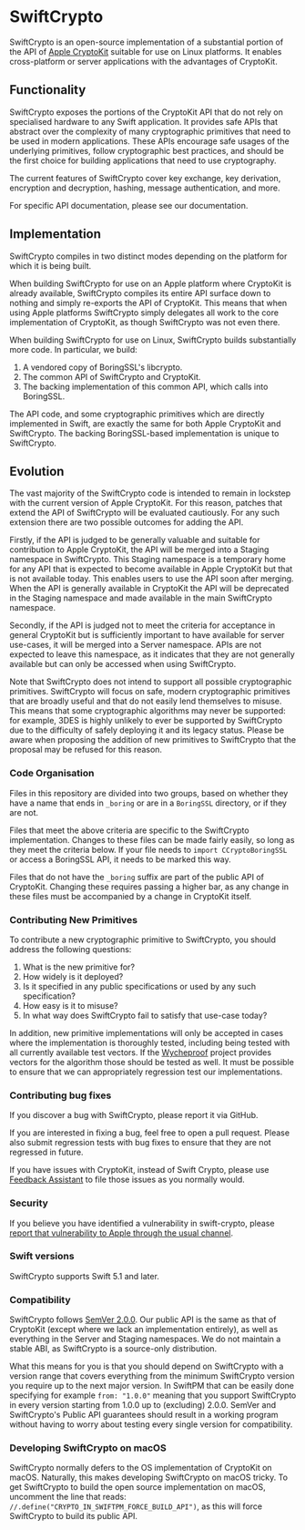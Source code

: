 # SwiftCrypto

SwiftCrypto is an open-source implementation of a substantial portion of the API of [Apple CryptoKit](https://developer.apple.com/documentation/cryptokit) suitable for use on Linux platforms. It enables cross-platform or server applications with the advantages of CryptoKit.

## Functionality

SwiftCrypto exposes the portions of the CryptoKit API that do not rely on specialised hardware to any Swift application. It provides safe APIs that abstract over the complexity of many cryptographic primitives that need to be used in modern applications. These APIs encourage safe usages of the underlying primitives, follow cryptographic best practices, and should be the first choice for building applications that need to use cryptography.

The current features of SwiftCrypto cover key exchange, key derivation, encryption and decryption, hashing, message authentication, and more.

For specific API documentation, please see our documentation.

## Implementation

SwiftCrypto compiles in two distinct modes depending on the platform for which it is being built.

When building SwiftCrypto for use on an Apple platform where CryptoKit is already available, SwiftCrypto compiles its entire API surface down to nothing and simply re-exports the API of CryptoKit. This means that when using Apple platforms SwiftCrypto simply delegates all work to the core implementation of CryptoKit, as though SwiftCrypto was not even there.

When building SwiftCrypto for use on Linux, SwiftCrypto builds substantially more code. In particular, we build:

1. A vendored copy of BoringSSL's libcrypto.
2. The common API of SwiftCrypto and CryptoKit.
3. The backing implementation of this common API, which calls into BoringSSL.

The API code, and some cryptographic primitives which are directly implemented in Swift, are exactly the same for both Apple CryptoKit and SwiftCrypto. The backing BoringSSL-based implementation is unique to SwiftCrypto.

## Evolution

The vast majority of the SwiftCrypto code is intended to remain in lockstep with the current version of Apple CryptoKit. For this reason, patches that extend the API of SwiftCrypto will be evaluated cautiously. For any such extension there are two possible outcomes for adding the API.

Firstly, if the API is judged to be generally valuable and suitable for contribution to Apple CryptoKit, the API will be merged into a Staging namespace in SwiftCrypto. This Staging namespace is a temporary home for any API that is expected to become available in Apple CryptoKit but that is not available today. This enables users to use the API soon after merging. When the API is generally available in CryptoKit the API will be deprecated in the Staging namespace and made available in the main SwiftCrypto namespace.

Secondly, if the API is judged not to meet the criteria for acceptance in general CryptoKit but is sufficiently important to have available for server use-cases, it will be merged into a Server namespace. APIs are not expected to leave this namespace, as it indicates that they are not generally available but can only be accessed when using SwiftCrypto.

Note that SwiftCrypto does not intend to support all possible cryptographic primitives. SwiftCrypto will focus on safe, modern cryptographic primitives that are broadly useful and that do not easily lend themselves to misuse. This means that some cryptographic algorithms may never be supported: for example, 3DES is highly unlikely to ever be supported by SwiftCrypto due to the difficulty of safely deploying it and its legacy status. Please be aware when proposing the addition of new primitives to SwiftCrypto that the proposal may be refused for this reason.

### Code Organisation

Files in this repository are divided into two groups, based on whether they have a name that ends in `_boring` or are in a `BoringSSL` directory, or if they are not.

Files that meet the above criteria are specific to the SwiftCrypto implementation. Changes to these files can be made fairly easily, so long as they meet the criteria below. If your file needs to `import CCryptoBoringSSL` or access a BoringSSL API, it needs to be marked this way.

Files that do not have the `_boring` suffix are part of the public API of CryptoKit. Changing these requires passing a higher bar, as any change in these files must be accompanied by a change in CryptoKit itself.

### Contributing New Primitives

To contribute a new cryptographic primitive to SwiftCrypto, you should address the following questions:

1. What is the new primitive for?
2. How widely is it deployed?
3. Is it specified in any public specifications or used by any such specification?
4. How easy is it to misuse?
5. In what way does SwiftCrypto fail to satisfy that use-case today?

In addition, new primitive implementations will only be accepted in cases where the implementation is thoroughly tested, including being tested with all currently available test vectors. If the [Wycheproof](https://github.com/google/wycheproof) project provides vectors for the algorithm those should be tested as well. It must be possible to ensure that we can appropriately regression test our implementations.

### Contributing bug fixes

If you discover a bug with SwiftCrypto, please report it via GitHub.

If you are interested in fixing a bug, feel free to open a pull request. Please also submit regression tests with bug fixes to ensure that they are not regressed in future.

If you have issues with CryptoKit, instead of Swift Crypto, please use [Feedback Assistant](https://feedbackassistant.apple.com) to file those issues as you normally would.

### Security

If you believe you have identified a vulnerability in swift-crypto, please [report that vulnerability to Apple through the usual channel](https://support.apple.com/en-us/HT201220).

### Swift versions

SwiftCrypto supports Swift 5.1 and later.

### Compatibility

SwiftCrypto follows [SemVer 2.0.0](https://semver.org/#semantic-versioning-200). Our public API is the same as that of CryptoKit (except where we lack an implementation entirely), as well as everything in the Server and Staging namespaces. We do not maintain a stable ABI, as SwiftCrypto is a source-only distribution.

What this means for you is that you should depend on SwiftCrypto with a version range that covers everything from the minimum SwiftCrypto version you require up to the next major version.
In SwiftPM that can be easily done specifying for example `from: "1.0.0"` meaning that you support SwiftCrypto in every version starting from 1.0.0 up to (excluding) 2.0.0.
SemVer and SwiftCrypto's Public API guarantees should result in a working program without having to worry about testing every single version for compatibility.

### Developing SwiftCrypto on macOS

SwiftCrypto normally defers to the OS implementation of CryptoKit on macOS. Naturally, this makes developing SwiftCrypto on macOS tricky. To get SwiftCrypto to build the open source implementation on macOS, uncomment the line that reads: `//.define("CRYPTO_IN_SWIFTPM_FORCE_BUILD_API")`, as this will force SwiftCrypto to build its public API.

